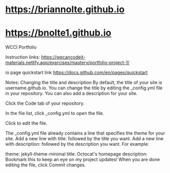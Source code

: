 # https://briannolte.github.io
# https://bnolte1.github.io
    
WCCI Portfolio

Instruction links:
https://wecancodeit-materials.netlify.app/exercises/mastery/portfolio-project-1/

io page quickstart link
https://docs.github.com/en/pages/quickstart

Notes:
Changing the title and description
By default, the title of your site is username.github.io. You can change the title by editing the _config.yml file in your repository. You can also add a description for your site.

Click the Code tab of your repository.

In the file list, click _config.yml to open the file.

Click  to edit the file.

The _config.yml file already contains a line that specifies the theme for your site. Add a new line with title: followed by the title you want. Add a new line with description: followed by the description you want. For example:

theme: jekyll-theme-minimal
title: Octocat's homepage
description: Bookmark this to keep an eye on my project updates!
When you are done editing the file, click Commit changes.
